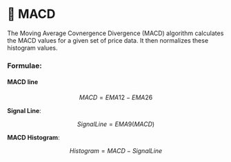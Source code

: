 # 🫥 MACD

The Moving Average Covnergence Divergence (MACD) algorithm calculates the MACD values for a given set of price data. It then normalizes these histogram values.

### Formulae:

#### MACD line

$$
MACD=EMA12​−EMA26
$$

**Signal Line**:

$$
Signal Line=EMA9​(MACD)
$$

**MACD Histogram**:

$$
Histogram=MACD−Signal Line
$$
